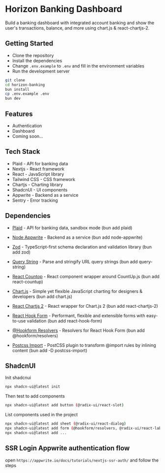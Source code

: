 # Horizon Banking Dashboard

Build a banking dashboard with integrated account banking and show the user's transactions, balance, and more using chart.js & react-chartjs-2.

<!-- Image goes here -->

## Getting Started

-  Clone the repository
-  Install the dependencies
-  Change `.env.example` to `.env` and fill in the environment variables
-  Run the development server

```bash
git clone
cd horizon-banking
bun install
cp .env.example .env
bun dev
```

## Features

-  Authentication
-  Dashboard
-  Coming soon...

## Tech Stack

-  Plaid - API for banking data
-  Nextjs - React framework
-  React - JavaScript library
-  Tailwind CSS - CSS framework
-  Chartjs - Charting library
-  ShadcnUI - UI components
-  Appwrite - Backend as a service
-  Sentry - Error tracking

## Dependencies

-  [Plaid](https://plaid.com/) - API for banking data, sandbox mode (bun add plaid)
-  [Node Appwrite](https://appwrite.io/) - Backend as a service (bun add node-appwrite)
-  [Zod](https://www.npmjs.com/package/zod) - TypeScript-first schema declaration and validation library (bun add zod)

-  [Query String](https://www.npmjs.com/package/query-string) - Parse and stringify URL query strings (bun add query-string)
-  [React Countop](https://www.npmjs.com/package/react-countup) - React component wrapper around CountUp.js (bun add react-countup)
-  [Chart.js](https://www.chartjs.org/) - Simple yet flexible JavaScript charting for designers & developers (bun add chart.js)
-  [React Chartjs 2](https://www.npmjs.com/package/react-chartjs-2) - React wrapper for Chart.js 2 (bun add react-chartjs-2)
-  [React Hook Form](https://react-hook-form.com/) - Performant, flexible and extensible forms with easy-to-use validation (bun add react-hook-form)
-  [@Hookform Resolvers](https://www.npmjs.com/package/@hookform/resolvers) - Resolvers for React Hook Form (bun add @hookform/resolvers)

-  [Postcss Import](https://www.npmjs.com/package/postcss-import) - PostCSS plugin to transform @import rules by inlining content (bun add -D postcss-import)

## ShadcnUI

Init shadcnui

```bash
npx shadcn-ui@latest init
```

Then test to add components

```bash
npx shadcn-ui@latest add button (@radix-ui/react-slot)
```

List components used in the project

```bash
npx shadcn-ui@latest add sheet (@radix-ui/react-dialog)
npx shadcn-ui@latest add form (@hookform/resolvers, @radix-ui/react-label, react-hook-form)
npx shadcn-ui@latest add ...
```

## SSR Login Appwrite authentication flow

open `https://appwrite.io/docs/tutorials/nextjs-ssr-auth/` and follow the steps

